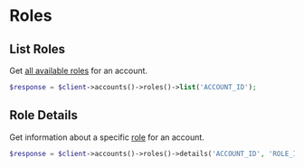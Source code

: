 # Roles

## List Roles

Get [all available roles](https://developers.cloudflare.com/api/operations/account-roles-list-roles) for an account.

```php [php]
$response = $client->accounts()->roles()->list('ACCOUNT_ID');
```

## Role Details

Get information about a specific [role](https://developers.cloudflare.com/api/operations/account-roles-role-details) for an account.

```php [php]
$response = $client->accounts()->roles()->details('ACCOUNT_ID', 'ROLE_ID');
```
